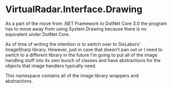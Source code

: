 ﻿# VirtualRadar.Interface.Drawing
As a part of the move from .NET Framework to DotNet Core 3.0 the program has to
move away from using System.Drawing because there is no equivalent under DotNet
Core.

As of time of writing the intention is to switch over to SixLabors' ImageSharp
library. However, just in case that doesn't pan out or I need to switch to a
different library in the future I'm going to put all of the image handling
stuff into its own bunch of classes and have abstractions for the objects that
image handlers typically need.

This namespace contains all of the image library wrappers and abstractions.